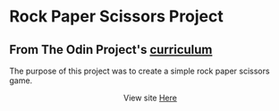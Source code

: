 # Rock Paper Scissors Project

## From The Odin Project's [curriculum](https://www.theodinproject.com/lessons/rock-paper-scissors)

The purpose of this project was to create a simple rock paper scissors game. 

<p align="center">View site <a target="_blank" href="https://htmlpreview.github.io/?https://github.com/imthatalex/google-homepage/blob/master/index.html">Here</a></p>












